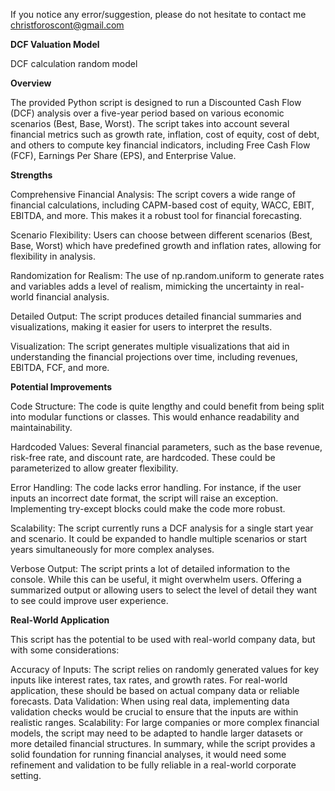 If you notice any error/suggestion, please do not hesitate to contact me christforoscont@gmail.com

**DCF Valuation Model**

DCF calculation random model

**Overview**

The provided Python script is designed to run a Discounted Cash Flow (DCF) analysis over a five-year period based on various economic scenarios (Best, Base, Worst). The script takes into account several financial metrics such as growth rate, inflation, cost of equity, cost of debt, and others to compute key financial indicators, including Free Cash Flow (FCF),    Earnings Per Share (EPS), and Enterprise Value.

**Strengths**
 
  Comprehensive Financial Analysis: The script covers a wide range of financial calculations, including CAPM-based cost of equity, WACC, EBIT, EBITDA, and more. This makes it a robust tool for financial forecasting.

  Scenario Flexibility: Users can choose between different scenarios (Best, Base, Worst) which have predefined growth and inflation rates, allowing for flexibility in analysis.

  Randomization for Realism: The use of np.random.uniform to generate rates and variables adds a level of realism, mimicking the uncertainty in real-world financial analysis.

  Detailed Output: The script produces detailed financial summaries and visualizations, making it easier for users to interpret the results.

  Visualization: The script generates multiple visualizations that aid in understanding the financial projections over time, including revenues, EBITDA, FCF, and more.

**Potential Improvements**

  Code Structure: The code is quite lengthy and could benefit from being split into modular functions or classes. This would enhance readability and maintainability.

  Hardcoded Values: Several financial parameters, such as the base revenue, risk-free rate, and discount rate, are hardcoded. These could be parameterized to allow greater flexibility.

  Error Handling: The code lacks error handling. For instance, if the user inputs an incorrect date format, the script will raise an exception. Implementing try-except blocks could make the code more robust.

  Scalability: The script currently runs a DCF analysis for a single start year and scenario. It could be expanded to handle multiple scenarios or start years simultaneously for more complex analyses.

  Verbose Output: The script prints a lot of detailed information to the console. While this can be useful, it might overwhelm users. Offering a summarized output or allowing users to select the level of detail they want to see could improve user experience.

**Real-World Application**
 
  This script has the potential to be used with real-world company data, but with some considerations:

  Accuracy of Inputs: The script relies on randomly generated values for key inputs like interest rates, tax rates, and growth rates. For real-world application, these should be based on actual company data or reliable forecasts.
  Data Validation: When using real data, implementing data validation checks would be crucial to ensure that the inputs are within realistic ranges.
  Scalability: For large companies or more complex financial models, the script may need to be adapted to handle larger datasets or more detailed financial structures.
  In summary, while the script provides a solid foundation for running financial analyses, it would need some refinement and validation to be fully reliable in a real-world corporate setting.
